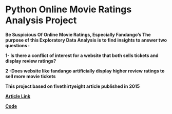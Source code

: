 # Python Online Movie Ratings Analysis Project
**Be Suspicious Of Online Movie Ratings, Especially Fandango’s
The purpose of this Exploratory Data Analysis is to find insights to answer two questions :**

**1- Is there a conflict of interest for a website that both sells tickets and display review ratings?**

**2 -Does website like fandango artificially display higher review ratings to sell more movie tickets**


**This project based on fivethirtyeight article published in 2015**

**[Article Link](https://fivethirtyeight.com/features/fandango-movies-ratings/)**

**[Code](https://github.com/amiribrahimtag/Data-Analysis-Projects/blob/main/Python%20Online%20Movie%20Ratings%20Analysis%20Project/Online%20Movie%20Ratings%20Analysis.ipynb)**
